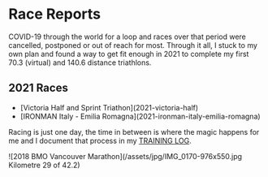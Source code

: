 # Race Reports

COVID-19 through the world for a loop and races over that period were cancelled, postponed or out of reach for most.  Through it all, I stuck to my own plan and found a way to get fit enough in 2021 to complete my first 70.3 (virtual) and 140.6 distance triathlons.

## 2021 Races
<ul class="alt">
 <li class="item">
  [Victoria Half and Sprint Triathon](2021-victoria-half)
 </li>
 <li class="item">
  [IRONMAN Italy - Emilia Romagna](2021-ironman-italy-emilia-romagna)
 </li>
</ul>

Racing is just one day, the time in between is where the magic happens for me and I document that process in my [TRAINING LOG](/traininglog/latest).

![2018 BMO Vancouver Marathon](/assets/jpg/IMG_0170-976x550.jpg Kilometre 29 of 42.2)
